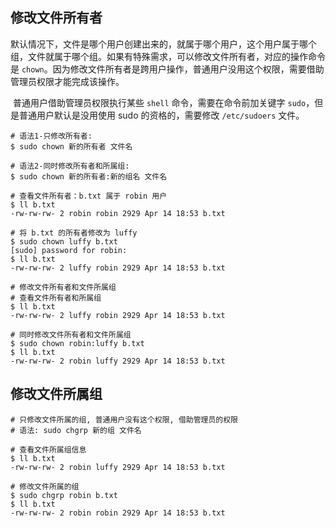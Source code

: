 ## 修改文件所有者

​	默认情况下，文件是哪个用户创建出来的，就属于哪个用户，这个用户属于哪个组，文件就属于哪个组。如果有特殊需求，可以修改文件所有者，对应的操作命令是 `chown`。因为修改文件所有者是跨用户操作，普通用户没用这个权限，需要借助管理员权限才能完成该操作。

​	普通用户借助管理员权限执行某些 `shell` 命令，需要在命令前加关键字 `sudo`，但是普通用户默认是没用使用 sudo 的资格的，需要修改 `/etc/sudoers` 文件。

```shell
# 语法1-只修改所有者: 
$ sudo chown 新的所有者 文件名

# 语法2-同时修改所有者和所属组: 
$ sudo chown 新的所有者:新的组名 文件名

# 查看文件所有者：b.txt 属于 robin 用户
$ ll b.txt 
-rw-rw-rw- 2 robin robin 2929 Apr 14 18:53 b.txt

# 将 b.txt 的所有者修改为 luffy
$ sudo chown luffy b.txt
[sudo] password for robin: 
$ ll b.txt 
-rw-rw-rw- 2 luffy robin 2929 Apr 14 18:53 b.txt

# 修改文件所有者和文件所属组
# 查看文件所有者和所属组
$ ll b.txt 
-rw-rw-rw- 2 luffy robin 2929 Apr 14 18:53 b.txt

# 同时修改文件所有者和文件所属组
$ sudo chown robin:luffy b.txt 
$ ll b.txt 
-rw-rw-rw- 2 robin luffy 2929 Apr 14 18:53 b.txt
```

## 修改文件所属组

```shell
# 只修改文件所属的组, 普通用户没有这个权限, 借助管理员的权限
# 语法: sudo chgrp 新的组 文件名

# 查看文件所属组信息
$ ll b.txt 
-rw-rw-rw- 2 robin luffy 2929 Apr 14 18:53 b.txt

# 修改文件所属的组
$ sudo chgrp robin b.txt 
$ ll b.txt 
-rw-rw-rw- 2 robin robin 2929 Apr 14 18:53 b.txt
```


